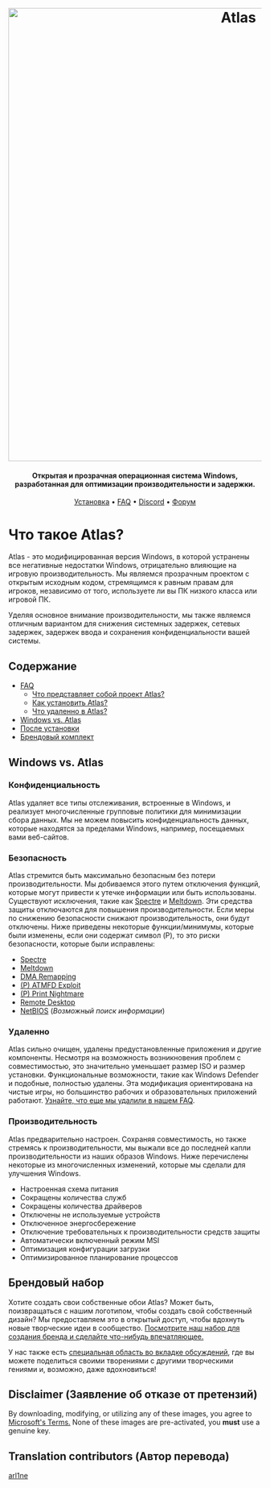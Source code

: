 <h1 align="center">
  <br>
  <a href="http://atlasos.net"><img src="https://i.imgur.com/xV08gIt.png" alt="Atlas" width="900"></a>
</h1>
<h4 align="center">Открытая и прозрачная операционная система Windows, разработанная для оптимизации производительности и задержки.</h4>

<p align="center">
  <a href="https://github.com/Atlas-OS/Atlas/wiki/2.-Installing">Установка</a>
  •
  <a href="https://github.com/Atlas-OS/Atlas/wiki/1.-FAQ#contents">FAQ</a>
  •
  <a href="https://discord.com/servers/atlas-795710270000332800" target="_blank">Discord</a>
  •
  <a href="https://forum.atlasos.net/">Форум</a>
</p>


# Что такое Atlas?

Atlas - это модифицированная версия Windows, в которой устранены все негативные недостатки Windows, отрицательно влияющие на игровую производительность. Мы являемся прозрачным проектом с открытым исходным кодом, стремящимся к равным правам для игроков, независимо от того, используете ли вы ПК низкого класса или игровой ПК.

Уделяя основное внимание производительности, мы также являемся отличным вариантом для снижения системных задержек, сетевых задержек, задержек ввода и сохранения конфиденциальности вашей системы.

## Содержание

- [FAQ](https://github.com/Atlas-OS/Atlas/wiki/1.-FAQ)
  - [Что представляет собой проект Atlas?](https://github.com/Atlas-OS/Atlas/wiki/1.-FAQ#11-what-is-the-atlas-project)
  - [Как установить Atlas?](https://github.com/Atlas-OS/Atlas/wiki/1.-FAQ#12-how-do-i-install-atlas-os)
  - [Что удаленно в Atlas?](https://github.com/Atlas-OS/Atlas/wiki/1.-FAQ#13-whats-removed-in-atlas-os)
- <a href="#windows-vs-atlas">Windows vs. Atlas</a>
- [После установки](https://github.com/Atlas-OS/Atlas/wiki/3.-Post-Install)
- [Брендовый комплект](https://github.com/Atlas-OS/Atlas/blob/main/img/brand-kit.zip?raw=true)

## Windows vs. Atlas

### **Конфиденциальность**

Atlas удаляет все типы отслеживания, встроенные в Windows, и реализует многочисленные групповые политики для минимизации сбора данных. Мы не можем повысить конфиденциальность данных, которые находятся за пределами Windows, например, посещаемых вами веб-сайтов.

### **Безопасность**

Atlas стремится быть максимально безопасным без потери производительности. Мы добиваемся этого путем отключения функций, которые могут привести к утечке информации или быть использованы. Существуют исключения, такие как [Spectre](https://spectreattack.com/spectre.pdf) и [Meltdown](https://meltdownattack.com/meltdown.pdf). Эти средства защиты отключаются для повышения производительности.
Если меры по снижению безопасности снижают производительность, они будут отключены.
Ниже приведены некоторые функции/минимумы, которые были изменены, если они содержат символ (P), то это риски безопасности, которые были исправлены:

- [Spectre](https://spectreattack.com/spectre.pdf)
- [Meltdown](https://meltdownattack.com/meltdown.pdf)
- [DMA Remapping](https://docs.microsoft.com/en-us/windows/security/information-protection/kernel-dma-protection-for-thunderbolt)
- [(P) ATMFD Exploit](https://msrc.microsoft.com/update-guide/en-US/vulnerability/CVE-2020-1020)
- [(P) Print Nightmare](https://us-cert.cisa.gov/ncas/current-activity/2021/06/30/printnightmare-critical-windows-print-spooler-vulnerability)
- [Remote Desktop](https://cve.mitre.org/cgi-bin/cvekey.cgi?keyword=Windows+Remote+Desktop)
- [NetBIOS](https://en.wikipedia.org/wiki/NetBIOS) (_Возможный поиск информации_)

### **Удаленно**

Atlas сильно очищен, удалены предустановленные приложения и другие компоненты. Несмотря на возможность возникновения проблем с совместимостью, это значительно уменьшает размер ISO и размер установки. Функциональные возможности, такие как Windows Defender и подобные, полностью удалены. Эта модификация ориентирована на чистые игры, но большинство рабочих и образовательных приложений работают. [Узнайте, что еще мы удалили в нашем FAQ](https://github.com/Atlas-OS/Atlas/wiki/1.-FAQ#13-whats-removed-in-atlas-os).

### **Производительность**

Atlas предварительно настроен. Сохраняя совместимость, но также стремясь к производительности, мы выжали все до последней капли производительности из наших образов Windows. Ниже перечислены некоторые из многочисленных изменений, которые мы сделали для улучшения Windows.

- Настроенная схема питания
- Сокращены количества служб
- Сокращены количества драйверов
- Отключены не используемые устройств
- Отключенное энергосбережение
- Отключение требовательных к производительности средств защиты
- Автоматически включенный режим MSI
- Оптимизация конфигурации загрузки
- Оптимизированное планирование процессов

## Брендовый набор

Хотите создать свои собственные обои Atlas? Может быть, поизвращаться с нашим логотипом, чтобы создать свой собственный дизайн? Мы предоставляем это в открытый доступ, чтобы вдохнуть новые творческие идеи в сообщество. [Посмотрите наш набор для создания бренда и сделайте что-нибудь впечатляющее.](https://github.com/Atlas-OS/Atlas/blob/main/img/brand-kit.zip?raw=true)

У нас также есть [специальная область во вкладке обсуждений](https://github.com/Atlas-OS/Atlas/discussions/categories/community-artwork), где вы можете поделиться своими творениями с другими творческими гениями и, возможно, даже вдохновиться!

## Disclaimer (Заявление об отказе от претензий)

By downloading, modifying, or utilizing any of these images, you agree to [Microsoft's Terms.](https://www.microsoft.com/en-us/Useterms/Retail/Windows/10/UseTerms_Retail_Windows_10_English.htm) None of these images are pre-activated, you **must** use a genuine key.

## Translation contributors (Автор перевода)

[arl1ne](https://github.com/arl1nef)
